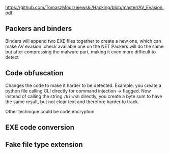 https://github.com/TomaszModrzejewski/Hacking/blob/master/AV_Evasion.pdf

## Packers and binders
Binders will append two EXE files together to create a new one, which can make AV evasion: check available one on the NET
Packers will do the same but after compressing the malware part, making it even more difficult to detect

## Code obfuscation
Changes the code to make it harder to be detected. Example: you create a python file calling CLI directly for command injection -> flagged. Now instead of calling the string `/bin/sh` directly, you create a byte sum to have the same result, but not clear text and therefore harder to track.

Other technique could be code encryption

## EXE code conversion

## Fake file type extension